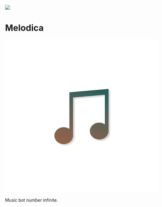 ![](https://github.com/F0903/PokerBot/workflows/.NET%20Core/badge.svg)

# Melodica
![](./github-media/logo.png)

Music bot number infinite.
